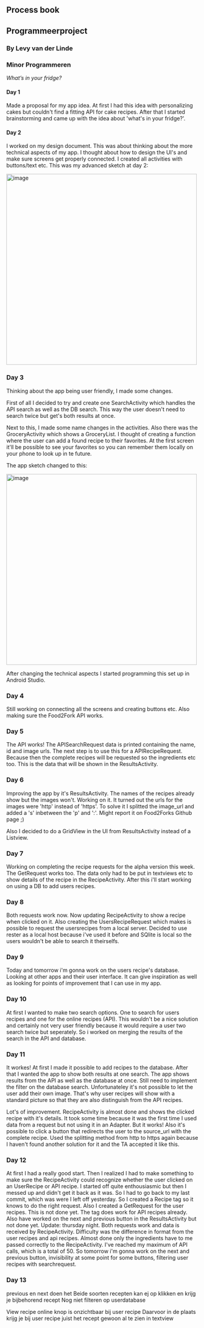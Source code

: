 ## Process book
## Programmeerproject
### By Levy van der Linde
### Minor Programmeren

*What’s in your fridge?*

#### Day 1
Made a proposal for my app idea. At first I had this idea with personalizing cakes but couldn't find a fitting API for cake recipes. 
After that I started brainstorming and came up with the idea about 'what's in your fridge?'.

#### Day 2
I worked on my design document. This was about thinking about the more technical aspects of my app. 
I thought about how to design the UI's and make sure screens get properly connected. I created all activities with buttons/text etc. 
This was my advanced sketch at day 2:

<img width="500" alt="image" src="https://user-images.githubusercontent.com/47352487/58959822-2e24df00-87a6-11e9-8f9d-98d69b17155f.png">

### Day 3
Thinking about the app being user friendly, I made some changes. 

First of all I decided to try and create one SearchActivity which handles the API search as well as the DB search. 
This way the user doesn't need to search twice but get's both results at once. 

Next to this, I made some name changes in the activities. 
Also there was the GroceryActivity which shows a GroceryList. I thought of creating a function where the user can add a found recipe to their favorites. 
At the first screen it'll be possible to see your favorites so you can remember them locally on your phone to look up in te future.

The app sketch changed to this:

<img width="500" alt="image" src="https://user-images.githubusercontent.com/47352487/58960665-eacb7000-87a7-11e9-9723-5efe525bedaa.png">

After changing the technical aspects I started programming this set up in Android Studio. 

### Day 4
Still working on connecting all the screens and creating buttons etc. Also making sure the Food2Fork API works. 

### Day 5
The API works! The APISearchRequest data is printed containing the name, id and image urls. The next step is to use this for a APIRecipeRequest. Because then the complete recipes will be requested so the ingredients etc too. This is the data that will be shown in the ResultsActivity.

### Day 6
Improving the app by it's ResultsActivity. The names of the recipes already show but the images won't. Working on it.
It turned out the urls for the images were 'http' instead of 'https'. To solve it I splitted the image_url and added a 's' inbetween the 'p' and ':'. Might report it on Food2Forks Github page ;)

Also I decided to do a GridView in the UI from ResultsActivity instead of a Listview.

### Day 7
Working on completing the recipe requests for the alpha version this week. 
The GetRequest works too. The data only had to be put in textviews etc to show details of the recipe in the RecipeActivity. After this i'll start working on using a DB to add users recipes. 

### Day 8
Both requests work now. Now updating RecipeActivity to show a recipe when clicked on it. Also creating the UsersRecipeRequest which makes is possible to request the usersrecipes from a local server. Decided to use rester as a local host because i've used it before and SQlite is local so the users wouldn't be able to search it theirselfs. 

### Day 9
Today and tomorrow i'm gonna work on the users recipe's database. Looking at other apps and their user interface. It can give inspiration as well as looking for points of improvement that I can use in my app. 

### Day 10
At first I wanted to make two search options. One to search for users recipes and one for the online recipes (API). This wouldn't be a nice solution and certainly not very user friendly because it would require a user two search twice but seperately. So i worked on merging the results of the search in the API and database. 

### Day 11
It workes! At first I made it possible to add recipes to the database. After that I wanted the app to show both results at one search. The app shows results from the API as well as the database at once. Still need to implement the filter on the database search. 
Unfortunateley it's not possible to let the user add their own image. That's why user recipes will show with a standard picture so that they are also distinguish from the API recipes.

Lot's of improvement. RecipeActivity is almost done and shows the clicked recipe with it's details. It took some time because it was the first time I used data from a request but not using it in an Adapter. But it works! Also it's possible to click a button that redirects the user to the source_url with the complete recipe.
Used the splitting method from http to https again because I haven't found another solution for it and the TA accepted it like this.

### Day 12
At first I had a really good start. Then I realized I had to make something to make sure the RecipeActivity could recognize whether the user clicked on an UserRecipe or API recipe. I started off quite enthousiasmic but then I messed up and didn't get it back as it was. So I had to go back to my last commit, which was were I left off yesterday. So I created a Recipe tag so it knows to do the right request. Also I created a GetRequest for the user recipes. This is not done yet. The tag does work for API recipes already.
Also have worked on the next and previous button in the ResultsActivity but not done yet. 
Update: thursday night. Both requests work and data is received by RecipeActivity. Difficulty was the difference in format from the user recipes and api recipes. Almost done only the ingredients have to me passed correctly to the RecipeActivity.
I've reached my maximum of API calls, which is a total of 50. So tomorrow i'm gonna work on the next and previous button, invisibility at some point for some buttons, filtering user recipes with searchrequest.

### Day 13

previous en next doen het
Beide soorten recepten kan ej op klikken en krijg je bijbehorend recept
Nog niet filteren op userdatabase 

View recipe online knop is onzichtbaar bij user recipe
Daarvoor in de plaats krijg je bij user recipe juist het recept gewoon al te zien in textview


